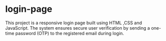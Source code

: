 # login-page
This project is a responsive login page built using HTML ,CSS and JavaScript. The system ensures secure user verification by sending a one-time password (OTP) to the registered email during login.
